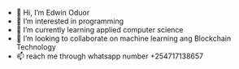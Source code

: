 - 👋 Hi, I’m Edwin Oduor
- 👀 I’m interested in programming
- 🌱 I’m currently learning applied computer science
- 💞️ I’m looking to collaborate on machine learning ang Blockchain Technology
- 📫 reach me through whatsapp number +254717138657

<!---
Lupinedwin/Lupinedwin is a ✨ special ✨ repository because its `README.md` (this file) appears on your GitHub profile.
You can click the Preview link to take a look at your changes.
--->
